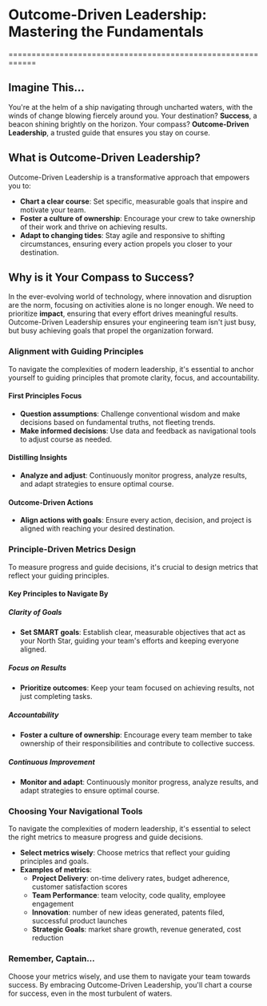 
# Outcome-Driven Leadership: Mastering the Fundamentals
============================================================

## Imagine This...

You're at the helm of a ship navigating through uncharted waters, with the winds of change blowing fiercely around you. Your destination? **Success**, a beacon shining brightly on the horizon. Your compass? **Outcome-Driven Leadership**, a trusted guide that ensures you stay on course.

## What is Outcome-Driven Leadership?

Outcome-Driven Leadership is a transformative approach that empowers you to:

* **Chart a clear course**: Set specific, measurable goals that inspire and motivate your team.
* **Foster a culture of ownership**: Encourage your crew to take ownership of their work and thrive on achieving results.
* **Adapt to changing tides**: Stay agile and responsive to shifting circumstances, ensuring every action propels you closer to your destination.

## Why is it Your Compass to Success?

In the ever-evolving world of technology, where innovation and disruption are the norm, focusing on activities alone is no longer enough. We need to prioritize **impact**, ensuring that every effort drives meaningful results. Outcome-Driven Leadership ensures your engineering team isn't just busy, but busy achieving goals that propel the organization forward.

### Alignment with Guiding Principles

To navigate the complexities of modern leadership, it's essential to anchor yourself to guiding principles that promote clarity, focus, and accountability.

#### First Principles Focus

* **Question assumptions**: Challenge conventional wisdom and make decisions based on fundamental truths, not fleeting trends.
* **Make informed decisions**: Use data and feedback as navigational tools to adjust course as needed.

#### Distilling Insights

* **Analyze and adjust**: Continuously monitor progress, analyze results, and adapt strategies to ensure optimal course.

#### Outcome-Driven Actions

* **Align actions with goals**: Ensure every action, decision, and project is aligned with reaching your desired destination.

### Principle-Driven Metrics Design

To measure progress and guide decisions, it's crucial to design metrics that reflect your guiding principles.

#### Key Principles to Navigate By

##### Clarity of Goals

* **Set SMART goals**: Establish clear, measurable objectives that act as your North Star, guiding your team's efforts and keeping everyone aligned.

##### Focus on Results

* **Prioritize outcomes**: Keep your team focused on achieving results, not just completing tasks.

##### Accountability

* **Foster a culture of ownership**: Encourage every team member to take ownership of their responsibilities and contribute to collective success.

##### Continuous Improvement

* **Monitor and adapt**: Continuously monitor progress, analyze results, and adapt strategies to ensure optimal course.

### Choosing Your Navigational Tools

To navigate the complexities of modern leadership, it's essential to select the right metrics to measure progress and guide decisions.

* **Select metrics wisely**: Choose metrics that reflect your guiding principles and goals.
* **Examples of metrics**:
	+ **Project Delivery**: on-time delivery rates, budget adherence, customer satisfaction scores
	+ **Team Performance**: team velocity, code quality, employee engagement
	+ **Innovation**: number of new ideas generated, patents filed, successful product launches
	+ **Strategic Goals**: market share growth, revenue generated, cost reduction

### Remember, Captain...

Choose your metrics wisely, and use them to navigate your team towards success. By embracing Outcome-Driven Leadership, you'll chart a course for success, even in the most turbulent of waters.

